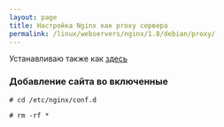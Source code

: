 ```yaml
---
layout: page
title: Настройка Nginx как proxy сервера
permalink: /linux/webservers/nginx/1.8/debian/proxy/
---
```



Устанавливаю также как <a href="http://sysadm.ru/linux/webservers/nginx/debian/installation/">здесь</a>


### Добавление сайта во включенные

    # cd /etc/nginx/conf.d

    # rm -rf *
